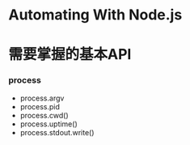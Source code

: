 # Automating With Node.js

# 需要掌握的基本API
### process

* process.argv
* process.pid
* process.cwd()
* process.uptime()
* process.stdout.write()